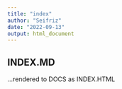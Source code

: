 ```yaml
---
title: "index"
author: "Seifriz"
date: "2022-09-13"
output: html_document
---
```



## INDEX.MD

...rendered to DOCS as INDEX.HTML
